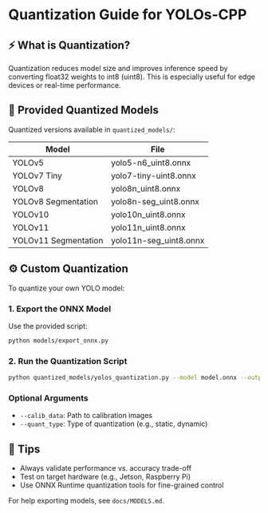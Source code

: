 # Quantization Guide for YOLOs-CPP

## ⚡ What is Quantization?
Quantization reduces model size and improves inference speed by converting float32 weights to int8 (uint8). This is especially useful for edge devices or real-time performance.

## 🧩 Provided Quantized Models
Quantized versions available in `quantized_models/`:

| Model              | File                         |
|--------------------|------------------------------|
| YOLOv5             | yolo5-n6_uint8.onnx           |
| YOLOv7 Tiny        | yolo7-tiny-uint8.onnx         |
| YOLOv8             | yolo8n_uint8.onnx             |
| YOLOv8 Segmentation| yolo8n-seg_uint8.onnx         |
| YOLOv10            | yolo10n_uint8.onnx            |
| YOLOv11            | yolo11n_uint8.onnx            |
| YOLOv11 Segmentation | yolo11n-seg_uint8.onnx     |

## ⚙️ Custom Quantization
To quantize your own YOLO model:

### 1. Export the ONNX Model
Use the provided script:
```bash
python models/export_onnx.py
```

### 2. Run the Quantization Script
```bash
python quantized_models/yolos_quantization.py --model model.onnx --output model_uint8.onnx
```

### Optional Arguments
- `--calib_data`: Path to calibration images
- `--quant_type`: Type of quantization (e.g., static, dynamic)

## 📝 Tips
- Always validate performance vs. accuracy trade-off
- Test on target hardware (e.g., Jetson, Raspberry Pi)
- Use ONNX Runtime quantization tools for fine-grained control

For help exporting models, see `docs/MODELS.md`.


